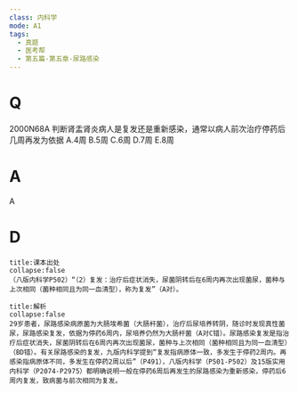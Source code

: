 ```yaml
---
class: 内科学
mode: A1
tags:
  - 真题
  - 医考帮
  - 第五篇-第五章-尿路感染
---
```


# Q
2000N68A 判断肾盂肾炎病人是复发还是重新感染，通常以病人前次治疗停药后几周再发为依据
A.4周
B.5周
C.6周
D.7周
E.8周

# A
A
# D
```ad-note
title:课本出处
collapse:false
（八版内科学P502）“（2）复发：治疗后症状消失，尿菌阴转后在6周内再次出现菌尿，菌种与上次相同（菌种相同且为同一血清型），称为复发”（A对）。
```

```ad-summary
title:解析
collapse:false
29岁患者，尿路感染病原菌为大肠埃希菌（大肠杆菌），治疗后尿培养转阴，随诊时发现真性菌尿，尿路感染复发，依据为停药6周内，尿培养仍然为大肠杆菌（A对C错）。尿路感染复发是指治疗后症状消失，尿菌阴转后在6周内再次出现菌尿，菌种与上次相同（菌种相同且为同一血清型）（BD错）。有关尿路感染的复发，九版内科学提到“复发指病原体一致，多发生于停药2周内。再感染指病原体不同，多发生在停药2周以后”（P491），八版内科学（P501-P502）及15版实用内科学（P2074-P2975）都明确说明一般在停药6周后再发生的尿路感染为重新感染，停药后6周内复发，致病菌与前次相同为复发。
```

